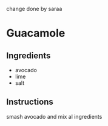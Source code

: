 change done by saraa
# Guacamole
## Ingredients 
* avocado
* lime 
* salt 
## Instructions 
smash avocado and mix al ingredients
